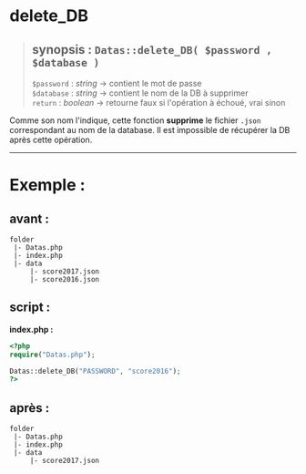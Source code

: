# delete_DB

> ## synopsis : `Datas::delete_DB( $password , $database )`  
> `$password` : *string* -> contient le mot de passe  
> `$database` : *string* -> contient le nom de la DB à supprimer  
> `return` : *boolean* -> retourne faux si l'opération à échoué, vrai sinon  

Comme son nom l'indique, cette fonction **supprime** le fichier `.json` correspondant au nom de la database. Il est impossible de récupérer la DB après cette opération.

---

# Exemple : 

## avant :

```
folder
 |- Datas.php
 |- index.php
 |- data
     |- score2017.json
     |- score2016.json
```

## script :

**index.php :**  

```php
<?php
require("Datas.php");

Datas::delete_DB("PASSWORD", "score2016");
?>
```

## après :

```
folder
 |- Datas.php
 |- index.php
 |- data
     |- score2017.json
```